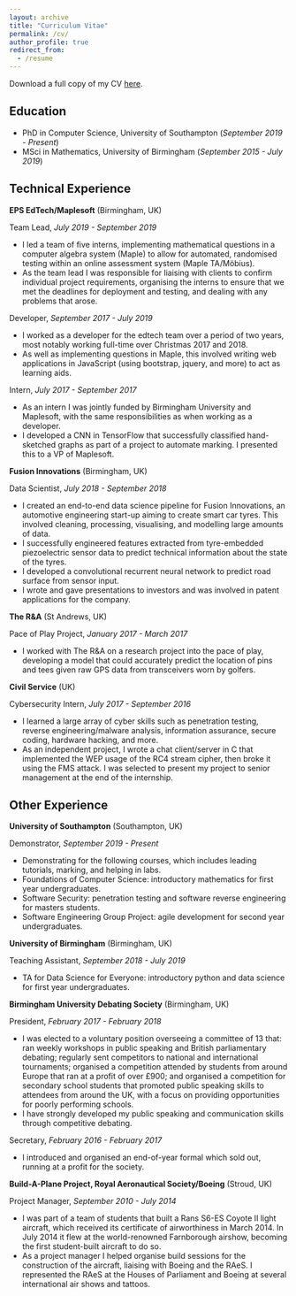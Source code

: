 ```yaml
---
layout: archive
title: "Curriculum Vitae"
permalink: /cv/
author_profile: true
redirect_from:
  - /resume
---
```


Download a full copy of my CV [here](https://tomogwen.github.io/files/CV.pdf).

## Education

* PhD in Computer Science, University of Southampton (*September 2019 - Present*)
* MSci in Mathematics, University of Birmingham (*September 2015 - July 2019*)

## Technical Experience

**EPS EdTech/Maplesoft** (Birmingham, UK)

Team Lead, *July 2019 - September 2019*
  * I led a team of five interns, implementing mathematical questions in a computer algebra system (Maple) to allow for automated, randomised testing within an online assessment system (Maple TA/Möbius).
  * As the team lead I was responsible for liaising with clients to confirm individual project requirements, organising the interns to ensure that we met the deadlines for deployment and testing, and dealing with any problems that arose.

Developer, *September 2017 - July 2019*
  * I worked as a developer for the edtech team over a period of two years, most notably working full-time over Christmas 2017 and 2018.
  * As well as implementing questions in Maple, this involved writing web applications in JavaScript (using bootstrap, jquery, and more) to act as learning aids.

Intern, *July 2017 - September 2017* 
  * As an intern I was jointly funded by Birmingham University and Maplesoft, with the same responsibilities as when working as a developer.
  * I developed a CNN in TensorFlow that successfully classified hand-sketched graphs as part of a project to automate marking. I presented this to a VP of Maplesoft.

**Fusion Innovations** (Birmingham, UK)

Data Scientist, *July 2018 - September 2018*
  * I created an end-to-end data science pipeline for Fusion Innovations, an automotive engineering start-up aiming to create smart car tyres. This involved cleaning, processing, visualising, and modelling large amounts of data.
  * I successfully engineered features extracted from tyre-embedded piezoelectric sensor data to predict technical information about the state of the tyres.
  * I developed a convolutional recurrent neural network to predict road surface from sensor input.
  * I wrote and gave presentations to investors and was involved in patent applications for the company.

**The R&A** (St Andrews, UK)

Pace of Play Project, *January 2017 - March 2017*
  * I worked with The R&A on a research project into the pace of play, developing a model that could accurately predict the location of pins and tees given raw GPS data from transceivers worn by golfers.

**Civil Service** (UK)

Cybersecurity Intern, *July 2017 - September 2016*
  * I learned a large array of cyber skills such as penetration testing, reverse engineering/malware analysis, information assurance, secure coding, hardware hacking, and more.
  * As an independent project, I wrote a chat client/server in C that implemented the WEP usage of the RC4 stream cipher, then broke it using the FMS attack. I was selected to present my project to senior management at the end of the internship.

## Other Experience

**University of Southampton** (Southampton, UK)

Demonstrator, *September 2019 - Present*
  * Demonstrating for the following courses, which includes leading tutorials, marking, and helping in labs.
  * Foundations of Computer Science: introductory mathematics for first year undergraduates.
  * Software Security: penetration testing and software reverse engineering for masters students.
  * Software Engineering Group Project: agile development for second year undergraduates.

**University of Birmingham** (Birmingham, UK)

Teaching Assistant, *September 2018 - July 2019*
  * TA for Data Science for Everyone: introductory python and data science for first year undergraduates.

**Birmingham University Debating Society** (Birmingham, UK)

President, *February 2017 - February 2018*
  * I was elected to a voluntary position overseeing a committee of 13 that: ran weekly workshops in public speaking and British parliamentary debating; regularly sent competitors to national and international tournaments; organised a competition attended by students from around Europe that ran at a profit of over £900; and organised a competition for secondary school students that promoted public speaking skills to attendees from around the UK, with a focus on providing opportunities for poorly performing schools.
  * I have strongly developed my public speaking and communication skills through competitive debating.

Secretary, *February 2016 - February 2017*
  * I introduced and organised an end-of-year formal which sold out, running at a profit for the society.

**Build-A-Plane Project, Royal Aeronautical Society/Boeing** (Stroud, UK)

Project Manager, *September 2010 - July 2014*
  * I was part of a team of students that built a Rans S6-ES Coyote II light aircraft, which received its certificate of airworthiness in March 2014. In July 2014 it flew at the world-renowned Farnborough airshow, becoming the first student-built aircraft to do so.
  * As a project manager I helped organise build sessions for the construction of the aircraft, liaising with Boeing and the RAeS. I represented the RAeS at the Houses of Parliament and Boeing at several international air shows and tattoos.
